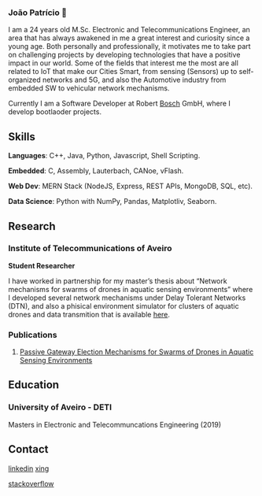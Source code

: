 ### João Patrício 👋

I am a 24 years old M.Sc. Electronic and Telecommunications Engineer, an area that has always
awakened in me a great interest and curiosity since a young age. Both personally and professionally, it motivates
me to take part on challenging projects by developing technologies that have a positive impact in our world.
Some of the fields that interest me the most are all related to IoT that make our Cities Smart, from sensing
(Sensors) up to self-organized networks and 5G, and also the Automotive industry from embedded SW to
vehicular network mechanisms. 

Currently I am a Software Developer at Robert [Bosch](https://www.bosch.com/) GmbH, where I develop bootlaoder projects.

## Skills
**Languages**: C++, Java, Python, Javascript, Shell Scripting.

**Embedded**: C, Assembly, Lauterbach, CANoe, vFlash.

**Web Dev**: MERN Stack (NodeJS, Express, REST APIs, MongoDB, SQL, etc).

**Data Science**: Python with NumPy, Pandas, Matplotliv, Seaborn.

## Research

### Institute of Telecommunications of Aveiro
**Student Researcher**

I have worked in partnership for my master’s thesis about
“Network mechanisms for swarms of drones in aquatic sensing
environments” where I developed several network mechanisms under Delay Tolerant Networks (DTN), and also a phisical environment simulator for clusters of aquatic drones and data transmition that is available [here](https://github.com/joaobcpatricio/OPAQS).

### Publications
1. [Passive Gateway Election Mechanisms for Swarms of Drones in Aquatic Sensing Environments](https://ieeexplore.ieee.org/document/9239468)

## Education
### University of Aveiro - DETI
Masters in Electronic and Telecommuncations Engineering (2019)

## Contact
<!--### University of Aveiro - DETI -->
[linkedin](https://www.linkedin.com/in/joaobcpatricio/)
[xing](https://www.xing.com/profile/Joao_Patricio4)

[stackoverflow](https://stackoverflow.com/users/11299409/jo%c3%a3o-p)

<!--
**joaobcpatricio/joaobcpatricio** is a ✨ _special_ ✨ repository because its `README.md` (this file) appears on your GitHub profile.

Here are some ideas to get you started:

- 🔭 I’m currently working on ...
- 🌱 I’m currently learning ...
- 👯 I’m looking to collaborate on ...
- 🤔 I’m looking for help with ...
- 💬 Ask me about ...
- 📫 How to reach me: ...
- 😄 Pronouns: ...
- ⚡ Fun fact: ...
-->
